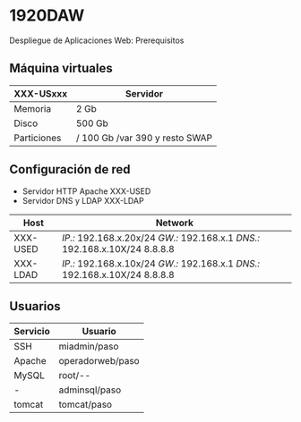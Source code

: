 # 1920DAW
Despliegue de Aplicaciones Web: Prerequisitos
## Máquina virtuales
 | XXX-USxxx | Servidor |
 | --- | ---|
 | Memoria | 2 Gb |
 | Disco  | 500 Gb |
 | Particiones | / 100 Gb  /var 390  y resto SWAP |

## Configuración de red

  * Servidor HTTP Apache XXX-USED
  * Servidor DNS y LDAP XXX-LDAP
  
  | Host | Network |
  | ------ | ----- |
  | XXX-USED | *IP.:* 192.168.x.20x/24 *GW.:* 192.168.x.1 *DNS.:* 192.168.x.10X/24 8.8.8.8 |
  | XXX-LDAD | *IP.:* 192.168.x.10x/24 *GW.:* 192.168.x.1 *DNS.:* 192.168.x.10X/24 8.8.8.8 |
  
## Usuarios 
| Servicio | Usuario |
| --------- | ------- |
| SSH | miadmin/paso | 
| Apache | operadorweb/paso |
| MySQL | root/-- |
| - | adminsql/paso|
| tomcat | tomcat/paso |
